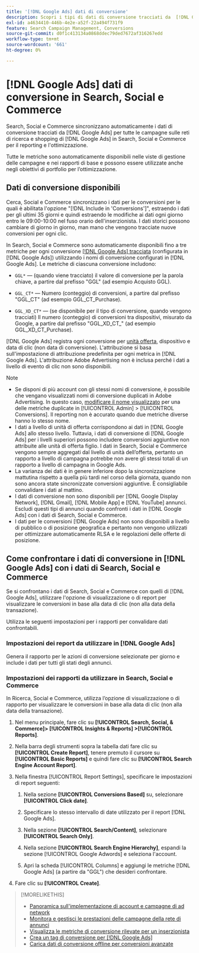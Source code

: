 ```yaml
---
title: '[!DNL Google Ads] dati di conversione'
description: Scopri i tipi di dati di conversione tracciati da  [!DNL Google Ads] disponibili in Search, Social e Commerce.
exl-id: a4634410-446b-4e2e-a52f-22a494f731f9
feature: Search Campaign Management, Conversions
source-git-commit: d0f1c413134a0868ddec79ded7672af316267edd
workflow-type: tm+mt
source-wordcount: '661'
ht-degree: 0%

---
```


# [!DNL Google Ads] dati di conversione in Search, Social e Commerce

Search, Social e Commerce sincronizzano automaticamente i dati di conversione tracciati da [!DNL Google Ads] per tutte le campagne sulle reti di ricerca e shopping di [!DNL Google Ads] in Search, Social e Commerce per il reporting e l&#39;ottimizzazione.

Tutte le metriche sono automaticamente disponibili nelle viste di gestione delle campagne e nei rapporti di base e possono essere utilizzate anche negli obiettivi di portfolio per l’ottimizzazione.

## Dati di conversione disponibili

Cerca, Social e Commerce sincronizzano i dati per le conversioni per le quali è abilitata l&#39;opzione &quot;[!DNL Include in 'Conversions']&quot;, estraendo i dati per gli ultimi 35 giorni e quindi estraendo le modifiche ai dati ogni giorno entro le 09:00-10:00 nel fuso orario dell&#39;inserzionista. I dati storici possono cambiare di giorno in giorno, man mano che vengono tracciate nuove conversioni per ogni clic.

In Search, Social e Commerce sono automaticamente disponibili fino a tre metriche per ogni conversione [[!DNL Google Ads] tracciata](https://support.google.com/google-ads/answer/4677036) (configurata in [!DNL Google Ads]) utilizzando i nomi di conversione configurati in [!DNL Google Ads]. Le metriche di ciascuna conversione includono:

<!--

* `<conversion-name>` &mdash; (When you track it) The conversion value for the keyword, beginning with the "GGL" prefix (such as GGL Purchase).

`CT_<conversion-name>` &mdash; The number (count) of conversions, beginning with the "GGL_CT" prefix (such as GGL_CT_Purchase).

* `XD_<conversion-name>` &mdash; (When available for the conversion type, when you track them) The number (count) of cross-device conversions, as measured by Google, beginning with the "GGL_XD_CT_" prefix (such as GGL_XD_CT_Purchase).

-->

* `GGL*` — (quando viene tracciato) il valore di conversione per la parola chiave, a partire dal prefisso &quot;GGL&quot; (ad esempio Acquisto GGL).

* `GGL_CT*` — Numero (conteggio) di conversioni, a partire dal prefisso &quot;GGL_CT&quot; (ad esempio GGL_CT_Purchase).

* `GGL_XD_CT*` — (se disponibile per il tipo di conversione, quando vengono tracciati) Il numero (conteggio) di conversioni tra dispositivi, misurato da Google, a partire dal prefisso &quot;GGL_XD_CT_&quot; (ad esempio GGL_XD_CT_Purchase).

[!DNL Google Ads] registra ogni conversione per [unità offerta](/help/search-social-commerce/glossary.md#a-b), dispositivo e data di clic (non data di conversione). L&#39;attribuzione si basa sull&#39;impostazione di attribuzione predefinita per ogni metrica in [!DNL Google Ads]. L&#39;attribuzione Adobe Advertising non è inclusa perché i dati a livello di evento di clic non sono disponibili.

>[!NOTE]
>
>* Se disponi di più account con gli stessi nomi di conversione, è possibile che vengano visualizzati nomi di conversione duplicati in Adobe Advertising. In questo caso, [modificare il nome visualizzato](/help/search-social-commerce/admin/conversion-metrics/conversion-metric-edit-display-name.md) per una delle metriche duplicate in [!UICONTROL Admin] > [!UICONTROL Conversions]. Il reporting non è accurato quando due metriche diverse hanno lo stesso nome.
>* I dati a livello di unità di offerta corrispondono ai dati in [!DNL Google Ads] allo stesso livello. Tuttavia, i dati di conversione di [!DNL Google Ads] per i livelli superiori possono includere conversioni aggiuntive non attribuite alle unità di offerta figlio. I dati in Search, Social e Commerce vengono sempre aggregati dal livello di unità dell’offerta, pertanto un rapporto a livello di campagna potrebbe non avere gli stessi totali di un rapporto a livello di campagna in Google Ads.
>* La varianza dei dati è in genere inferiore dopo la sincronizzazione mattutina rispetto a quella più tardi nel corso della giornata, quando non sono ancora state sincronizzate conversioni aggiuntive. È consigliabile convalidare i dati al mattino.
>* I dati di conversione non sono disponibili per [!DNL Google Display Network], [!DNL Gmail], [!DNL Mobile App] e [!DNL YouTube] annunci. Escludi questi tipi di annunci quando confronti i dati in [!DNL Google Ads] con i dati di Search, Social e Commerce.
>* I dati per le conversioni [!DNL Google Ads] non sono disponibili a livello di pubblico o di posizione geografica e pertanto non vengono utilizzati per ottimizzare automaticamente RLSA e le regolazioni delle offerte di posizione.

## Come confrontare i dati di conversione in [!DNL Google Ads] con i dati di Search, Social e Commerce

Se si confrontano i dati di Search, Social e Commerce con quelli di [!DNL Google Ads], utilizzare l&#39;opzione di visualizzazione o di report per visualizzare le conversioni in base alla data di clic (non alla data della transazione).

Utilizza le seguenti impostazioni per i rapporti per convalidare dati confrontabili.

### Impostazioni dei report da utilizzare in [!DNL Google Ads]

Genera il rapporto per le azioni di conversione selezionate per giorno e include i dati per tutti gli stati degli annunci.

<!-- 

1. In the main toolbar, select **[!DNL Reports] > [!DNL Report]**.

1. Select **[!DNL + Custom] > [!DNL Table]**.

1. From the left pane, specify the rows and columns in the report:
   
   1. Search for the **[!DNL Day]** field and it drag to the [!DNL Row] section.

   1. Search for the **[!DNL All conv].** field and it drag to the [!DNL Column] section.

   1. Search for the **[!DNL Conversion action]** field and it drag to the [!DNL Column] section.

1. In the report settings toolbar, select **[!DNL Filter] > [!DNL Ad status]**, and then select all boxes.

1. In the report settings toolbar, select **[!DNL Download] > [!DNL Excel .csv]**.

-->

### Impostazioni dei rapporti da utilizzare in Search, Social e Commerce

In Ricerca, Social e Commerce, utilizza l’opzione di visualizzazione o di rapporto per visualizzare le conversioni in base alla data di clic (non alla data della transazione).

1. Nel menu principale, fare clic su **[!UICONTROL Search, Social, & Commerce]> [!UICONTROL Insights & Reports] >[!UICONTROL Reports]**.

1. Nella barra degli strumenti sopra la tabella dati fare clic su **[!UICONTROL Create Report]**, tenere premuto il cursore su **[!UICONTROL Basic Reports]** e quindi fare clic su **[!UICONTROL Search Engine Account Report]**.

1. Nella finestra [!UICONTROL Report Settings], specificare le impostazioni di report seguenti:

   1. Nella sezione **[!UICONTROL Conversions Based]** su, selezionare **[!UICONTROL Click date]**.

   1. Specificare lo stesso intervallo di date utilizzato per il report [!DNL Google Ads].

   1. Nella sezione **[!UICONTROL Search/Content]**, selezionare **[!UICONTROL Search Only]**.

   1. Nella sezione **[!UICONTROL Search Engine Hierarchy]**, espandi la sezione [!UICONTROL Google Adwords] e seleziona l&#39;account.

   1. Apri la scheda [!UICONTROL Columns] e aggiungi le metriche [!DNL Google Ads] (a partire da &quot;GGL&quot;) che desideri confrontare.

1. Fare clic su **[!UICONTROL Create]**.

>[!MORELIKETHIS]
>
>* [Panoramica sull&#39;implementazione di account e campagne di ad network](campaign-implemention-overview.md)
>* [Monitora e gestisci le prestazioni delle campagne della rete di annunci](monitor-performance-campaigns.md)
>* [Visualizza le metriche di conversione rilevate per un inserzionista](/help/search-social-commerce/admin/conversion-metrics/conversion-metric-view-tracked.md)
>* [Crea un tag di conversione per [!DNL Google Ads]](/help/search-social-commerce/admin/conversion-metrics/conversion-tag-google.md)
>* [Carica dati di conversione offline per conversioni avanzate](/help/search-social-commerce/admin/conversion-metrics/upload-data-offline-conversions.md)
